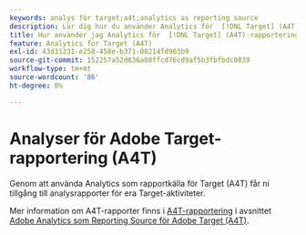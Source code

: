 ```yaml
---
keywords: analys för target;a4t;analytics as reporting source
description: Lär dig hur du använder Analytics för  [!DNL Target] (A4T). A4T-integreringen ger dig tillgång till robusta Adobe Analytics-rapporter för dina Adobe [!DNL Target] aktiviteter.
title: Hur använder jag Analytics för  [!DNL Target] (A4T)-rapportering?
feature: Analytics for Target (A4T)
exl-id: 43d31231-e258-458e-b371-08214fd903b9
source-git-commit: 152257a52d836a88ffcd76cd9af5b3fbfbdc0839
workflow-type: tm+mt
source-wordcount: '86'
ht-degree: 0%

---
```


# Analyser för Adobe Target-rapportering (A4T)

Genom att använda Analytics som rapportkälla för Target (A4T) får ni tillgång till analysrapporter för era Target-aktiviteter.

Mer information om A4T-rapporter finns i [A4T-rapportering](/help/main/c-integrating-target-with-mac/a4t/reporting.md#concept_716AF8D545AD404EAAEE99A6DB7B9483) i avsnittet [Adobe Analytics som Reporting Source för Adobe Target (A4T)](/help/main/c-integrating-target-with-mac/a4t/a4t.md#concept_7540C8C04259434AB6EE33B09F47A1DE).
